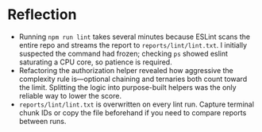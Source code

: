 # Reflection

- Running `npm run lint` takes several minutes because ESLint scans the entire repo and streams the report to `reports/lint/lint.txt`. I initially suspected the command had frozen; checking `ps` showed eslint saturating a CPU core, so patience is required.
- Refactoring the authorization helper revealed how aggressive the complexity rule is—optional chaining and ternaries both count toward the limit. Splitting the logic into purpose-built helpers was the only reliable way to lower the score.
- `reports/lint/lint.txt` is overwritten on every lint run. Capture terminal chunk IDs or copy the file beforehand if you need to compare reports between runs.
